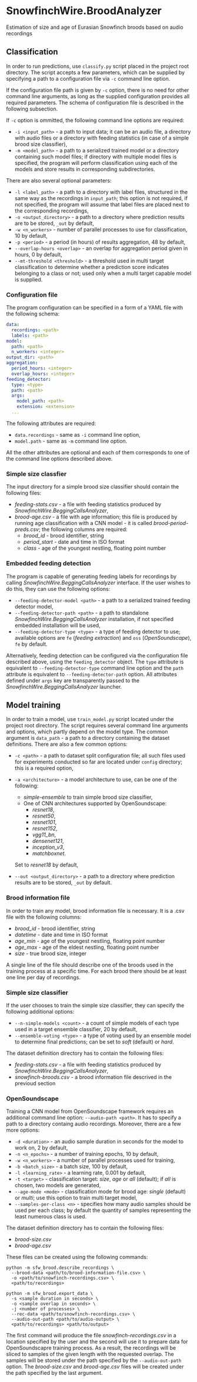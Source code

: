 # SnowfinchWire.BroodAnalyzer

Estimation of size and age of Eurasian Snowfinch broods based on audio recordings

## Classification

In order to run predictions, use `classify.py` script placed in the project root directory. The script accepts a
few parameters, which can be supplied by specifying a path to a configuration file via `-c` command line option.

If the configuration file path is given by `-c` option, there is no need for other command line arguments, as long
as the supplied configuration provides all required parameters. The schema of configuration file is described in the
following subsection.

If `-c` option is ommitted, the following command line options are required:

* `-i <input_path>` - a path to input data; it can be an audio file, a directory with audio files or a directory with
  feeding statistics (in case of a simple brood size classifier),
* `-m <model_path>` - a path to a serialized trained model or a directory containing such model files; if directory
  with multiple model files is specified, the program will perform classification using each of the models and store
  results in corresponding subdirectories.

There are also several optional parameters:

* `-l <label_path>` - a path to a directory with label files, structured in the same way as the recordings in
  `input_path`; this option is not required, if not specified, the program will assume that label files are
  placed next to the corresponding recordings,
* `-o <output_directory>` - a path to a directory where prediction results are to be stored, `_out` by default,
* `-w <n_workers>` - number of parallel processes to use for classification, 10 by default,
* `-p <period>` - a period (in hours) of results aggregation, 48 by default,
* `--overlap-hours <overlap>` - an overlap for aggregation period given in hours, 0 by default,
* `--mt-threshold <threshold>` - a threshold used in multi target classification to determine whether a prediction score
  indicates belonging to a class or not; used only when a multi target capable model is supplied.

### Configuration file

The program configuration can be specified in a form of a YAML file with the following schema:

```yaml
data:
  recordings: <path>
  labels: <path>
model:
  path: <path>
  n_workers: <integer>
output_dir: <path>
aggregation:
  period_hours: <integer>
  overlap_hours: <integer>
feeding_detector:
  type: <type>
  path: <path>
  args:
    model_path: <path>
    extension: <extension>
  ...
```

The following attributes are required:

* `data.recordings` - same as `-i` command line option,
* `model.path` - same as `-m` command line option.

All the other attributes are optional and each of them corresponds to one of the command line options described above.

### Simple size classfier

The input directory for a simple brood size classifier should contain the following files:
* _feeding-stats.csv_ - a file with feeding statistics produced by _SnowfinchWire.BeggingCallsAnalyzer_,
* _brood-age.csv_ - a file with age information; this file is produced by running age classification with 
  a CNN model - it is called _brood-period-preds.csv_; the following columns are required:
  * _brood_id_ - brood identifier, string
  * _period_start_ - date and time in ISO format
  * _class_ - age of the youngest nestling, floating point number

### Embedded feeding detection

The program is capable of generating feeding labels for recordings by calling _SnowfinchWire.BeggingCallsAnalyzer_
interface. If the user wishes to do this, they can use the following options:

* `--feeding-detector-model <path>` - a path to a serialized trained feeding detector model,
* `--feeding-detector-path <path>` - a path to standalone _SnowfinchWire.BeggingCallsAnalyzer_ installation, if not
  specified embedded installation will be used,
* `--feeding-detector-type <type>` - a type of feeding detector to use; available options are `fe` (_feeding
  extraction_) and `oss` (_OpenSoundscape_), `fe` by default.

Alternatively, feeding detection can be configured via the configuration file described above, using the
`feeding_detector` object. The `type` attribute is equivalent to `--feeding-detector-type` command line option and
the `path` attribute is equivalent to `--feeding-detector-path` option. All attributes defined under `args` key are
transparently passed to the _SnowfinchWire.BeggingCallsAnalyzer_ launcher.

## Model training

In order to train a model, use `train_model.py` script located under the project root directory. The script requires
several command line arguments and options, which partly depend on the model type. The common argument is
`data_path` - a path to a directory containing the dataset definitions. There are also a few common options:

* `-c <path>` - a path to dataset split configuration file; all such files used for experiments conducted so far are
  located under `config` directory; this is a required option,
* `-a <architecture>` - a model architecture to use, can be one of the following:
    * _simple-ensemble_ to train simple brood size classifier,
    * One of CNN architectures supported by OpenSoundscape: 
      * _resnet18_, 
      * _resnet50_, 
      * _resnet101_, 
      * _resnet152_,
      * _vgg11_bn_, 
      * _densenet121_, 
      * _inception_v3_, 
      * _matchboxnet_.

  Set to _resnet18_ by default,
* `--out <output_directory>` - a path to a directory where prediction results are to be stored, `_out` by default.

### Brood information file

In order to train any model, brood information file is necessary. It is a .csv file with the following columns:
* _brood_id_ - brood identifier, string
* _datetime_ - date and time in ISO format
* _age_min_ - age of the youngest nestling, floating point number
* _age_max_ - age of the eldest nestling, floating point number
* _size_ - true brood size, integer

A single line of the file should describe one of the broods used in the training process at a specific time. For 
each brood there should be at least one line per day of recordings.

### Simple size classifier

If the user chooses to train the simple size classifier, they can specify the following additional options:
* `--n-simple-models <count>` - a count of simple models of each type used in a target ensemble classifier, 20 by 
  default,
* `--ensemble-voting <type>` - a type of voting used by an ensemble model to determine final predictions; can be set 
  to _soft_ (default) or _hard_.

The dataset definition directory has to contain the following files:
* _feeding-stats.csv_ - a file with feeding statistics produced by _SnowfinchWire.BeggingCallsAnalyzer_,
* _snowfinch-broods.csv_ - a brood information file descrived in the previoud section

### OpenSoundscape

Training a CNN model from OpenSoundscape framework requires an additional command line option: `--audio-path <path>`. 
It has to specify a path to a directory containg audio recordings. Moreover, there are a few more options:
* `-d <duration>` - an audio sample duration in seconds for the model to work on, 2 by default,
* `-n <n_epochs>` - a number of training epochs, 10 by default,
* `-w <n_workers>` - a number of parallel processes used for training,
* `-b <batch_size>` - a batch size, 100 by default,
* `-l <learning_rate>` - a learning rate, 0.001 by default,
* `-t <target>` - classification target: _size_, _age_ or _all_ (default); if _all_ is chosen, two models are generated,
* `--age-mode <mode>` - classification mode for brood age: _single_ (default) or _multi_; use this option to train 
  multi target model,
* `--samples-per-class <n>` - specifies how many audio samples should be used per each class; by default the 
  quantity of samples representing the least numerous class is used.

The dataset definition directory has to contain the following files:
* _brood-size.csv_
* _brood-age.csv_

These files can be created using the following commands:
```shell
python -m sfw_brood.describe_recordings \
  --brood-data <path/to/brood-information-file.csv> \
  -o <path/to/snowfinch-recordings.csv> \
  <path/to/recordings>

python -m sfw_brood.export_data \
  -s <sample duration in seconds> \
  -o <sample overlap in seconds> \
  -j <number of processes> \
  --rec-data <path/to/snowfinch-recordings.csv> \
  --audio-out-path <path/to/audio-output> \
  <path/to/recordings> <path/to/output>
```

The first command will produce the file _snowfinch-recordings.csv_ in a location specified by the user and the 
second will use it to prepare data for OpenSoundscapre training process. As a result, the recordings will be sliced 
to samples of the given length with the requested overlap. The samples will be stored under the path specified by 
the `--audio-out-path` option. The _brood-size.csv_ and _brood-age.csv_ files will be created under the path 
specified by the last argument.
